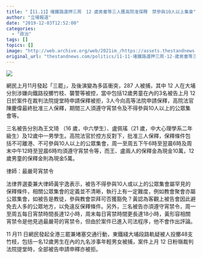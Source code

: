 ```yaml
---
title: "【11.11】堵鐵路還押三周　12 歲男童等三人獲高院准保釋　禁參與10人以上集會"
author: "立場報道"
date: "2019-12-03T12:52:00"
categories:
  - "政治"
tags: []
topics: []
image: "http://web.archive.org/web/2021im_/https://assets.thestandnews.com/media/photos/75557355_2604742536278017_7119945974398582784_o_yz4mm_1200x0_9fGUv_RMmLij6.png"
original_url: "thestandnews.com/politics/11-11-堵鐵路還押三周-12-歲男童等三人獲高院准保釋-禁參與10人以上集會"
---
```

![](http://web.archive.org/web/2021im_/https://assets.thestandnews.com/media/photos/75557355_2604742536278017_7119945974398582784_o_yz4mm_1200x0_9fGUv_RMmLij6.png)

網民上月11月發起「三罷」，及後演變為多區衝突，287 人被捕，其中 12 人在大埔分別涉嫌向鐵路投擲竹枝、襲警等被控，當中包括12歲男童在內的3名被告上月 12 日於案件在裁判法院提堂時申請保釋被拒，3人今向高等法院申請保釋，高院法官陳慶偉最終批准三人保釋，期間三人須遵守宵禁令及不得參與10人以上的公眾集會等。

三名被告分別為王文琦 （16 歲，中六學生）、盧佩瑤（21 歲，中大心理學系二年級生）及12歲中一男學生。高院法官於控方反對下，批准三人保釋，保釋條件包括不可離港、不可參與10人以上的公眾集會，周一至周五下午6時至翌晨6時及周末中午12時至翌晨6時均須遵守宵禁令等，而王、盧兩人的保釋金為現金10萬，12歲男童的保釋金則為現金5萬。

律師：最嚴苛宵禁令

法律界選委兼大律師黃宇逸表示，被告不得參與10人或以上的公眾集會屬罕見的保釋條件，相關公眾集會的定義並不清晰，執行上有一定難度，例如教會聚會亦屬公眾集會，如被告是教徒，參與教會崇拜可否獲豁免？黃認為客觀上被告會因此避免去人多的公眾地方，以免違反保釋條件。另外，三名被告亦須遵守宵禁令，周一至周五每日宵禁時間長達12小時，周末每日宵禁時間更長達18小時，黃形容相關宵禁令是他見過最嚴苛的宵禁令，但由於案件已進入司法程序，他不會作出評論。

11 月11 日網民發起全港三罷兼堵塞交通行動，東鐵綫大埔段路軌疑被人投擲48支竹枝，包括一名12歲男生在內的九名涉事年輕男女被捕，案件上月 12 日粉嶺裁判法院提堂時，全部被告申請申釋亦被拒。